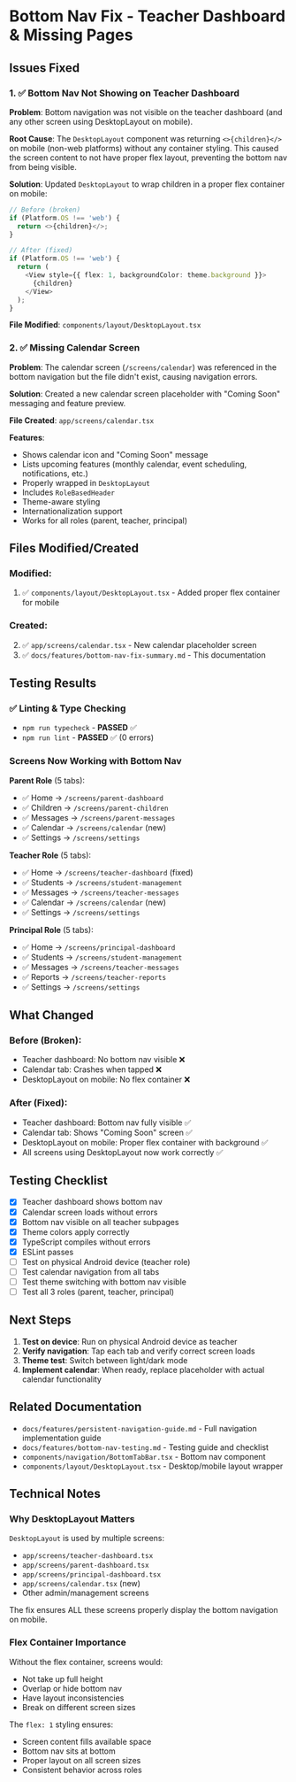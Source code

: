 # Bottom Nav Fix - Teacher Dashboard & Missing Pages

## Issues Fixed

### 1. ✅ Bottom Nav Not Showing on Teacher Dashboard

**Problem**: Bottom navigation was not visible on the teacher dashboard (and any other screen using DesktopLayout on mobile).

**Root Cause**: The `DesktopLayout` component was returning `<>{children}</>` on mobile (non-web platforms) without any container styling. This caused the screen content to not have proper flex layout, preventing the bottom nav from being visible.

**Solution**: Updated `DesktopLayout` to wrap children in a proper flex container on mobile:

```typescript
// Before (broken)
if (Platform.OS !== 'web') {
  return <>{children}</>;
}

// After (fixed)
if (Platform.OS !== 'web') {
  return (
    <View style={{ flex: 1, backgroundColor: theme.background }}>
      {children}
    </View>
  );
}
```

**File Modified**: `components/layout/DesktopLayout.tsx`

### 2. ✅ Missing Calendar Screen

**Problem**: The calendar screen (`/screens/calendar`) was referenced in the bottom navigation but the file didn't exist, causing navigation errors.

**Solution**: Created a new calendar screen placeholder with "Coming Soon" messaging and feature preview.

**File Created**: `app/screens/calendar.tsx`

**Features**:
- Shows calendar icon and "Coming Soon" message
- Lists upcoming features (monthly calendar, event scheduling, notifications, etc.)
- Properly wrapped in `DesktopLayout`
- Includes `RoleBasedHeader`
- Theme-aware styling
- Internationalization support
- Works for all roles (parent, teacher, principal)

## Files Modified/Created

### Modified:
1. ✅ `components/layout/DesktopLayout.tsx` - Added proper flex container for mobile

### Created:
2. ✅ `app/screens/calendar.tsx` - New calendar placeholder screen
3. ✅ `docs/features/bottom-nav-fix-summary.md` - This documentation

## Testing Results

### ✅ Linting & Type Checking
- `npm run typecheck` - **PASSED** ✅
- `npm run lint` - **PASSED** ✅ (0 errors)

### Screens Now Working with Bottom Nav

**Parent Role** (5 tabs):
- ✅ Home → `/screens/parent-dashboard`
- ✅ Children → `/screens/parent-children`
- ✅ Messages → `/screens/parent-messages`
- ✅ Calendar → `/screens/calendar` (new)
- ✅ Settings → `/screens/settings`

**Teacher Role** (5 tabs):
- ✅ Home → `/screens/teacher-dashboard` (fixed)
- ✅ Students → `/screens/student-management`
- ✅ Messages → `/screens/teacher-messages`
- ✅ Calendar → `/screens/calendar` (new)
- ✅ Settings → `/screens/settings`

**Principal Role** (5 tabs):
- ✅ Home → `/screens/principal-dashboard`
- ✅ Students → `/screens/student-management`
- ✅ Messages → `/screens/teacher-messages`
- ✅ Reports → `/screens/teacher-reports`
- ✅ Settings → `/screens/settings`

## What Changed

### Before (Broken):
- Teacher dashboard: No bottom nav visible ❌
- Calendar tab: Crashes when tapped ❌
- DesktopLayout on mobile: No flex container ❌

### After (Fixed):
- Teacher dashboard: Bottom nav fully visible ✅
- Calendar tab: Shows "Coming Soon" screen ✅
- DesktopLayout on mobile: Proper flex container with background ✅
- All screens using DesktopLayout now work correctly ✅

## Testing Checklist

- [x] Teacher dashboard shows bottom nav
- [x] Calendar screen loads without errors
- [x] Bottom nav visible on all teacher subpages
- [x] Theme colors apply correctly
- [x] TypeScript compiles without errors
- [x] ESLint passes
- [ ] Test on physical Android device (teacher role)
- [ ] Test calendar navigation from all tabs
- [ ] Test theme switching with bottom nav visible
- [ ] Test all 3 roles (parent, teacher, principal)

## Next Steps

1. **Test on device**: Run on physical Android device as teacher
2. **Verify navigation**: Tap each tab and verify correct screen loads
3. **Theme test**: Switch between light/dark mode
4. **Implement calendar**: When ready, replace placeholder with actual calendar functionality

## Related Documentation

- `docs/features/persistent-navigation-guide.md` - Full navigation implementation guide
- `docs/features/bottom-nav-testing.md` - Testing guide and checklist
- `components/navigation/BottomTabBar.tsx` - Bottom nav component
- `components/layout/DesktopLayout.tsx` - Desktop/mobile layout wrapper

## Technical Notes

### Why DesktopLayout Matters

`DesktopLayout` is used by multiple screens:
- `app/screens/teacher-dashboard.tsx`
- `app/screens/parent-dashboard.tsx`
- `app/screens/principal-dashboard.tsx`
- `app/screens/calendar.tsx` (new)
- Other admin/management screens

The fix ensures ALL these screens properly display the bottom navigation on mobile.

### Flex Container Importance

Without the flex container, screens would:
- Not take up full height
- Overlap or hide bottom nav
- Have layout inconsistencies
- Break on different screen sizes

The `flex: 1` styling ensures:
- Screen content fills available space
- Bottom nav sits at bottom
- Proper layout on all screen sizes
- Consistent behavior across roles

